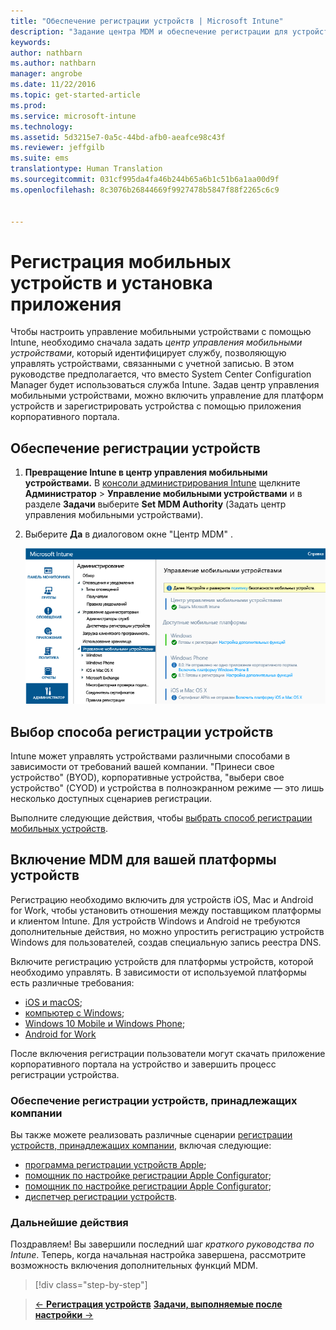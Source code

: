 ```yaml
---
title: "Обеспечение регистрации устройств | Microsoft Intune"
description: "Задание центра MDM и обеспечение регистрации для устройств iOS, Windows, Android и Mac."
keywords: 
author: nathbarn
ms.author: nathbarn
manager: angrobe
ms.date: 11/22/2016
ms.topic: get-started-article
ms.prod: 
ms.service: microsoft-intune
ms.technology: 
ms.assetid: 5d3215e7-0a5c-44bd-afb0-aeafce98c43f
ms.reviewer: jeffgilb
ms.suite: ems
translationtype: Human Translation
ms.sourcegitcommit: 031cf995da4fa46b244b65a6b1c51b6a1aa00d9f
ms.openlocfilehash: 8c3076b26844669f9927478b5847f88f2265c6c9


---
```


# <a name="enroll-mobile-devices-and-install-an-app"></a>Регистрация мобильных устройств и установка приложения
Чтобы настроить управление мобильными устройствами с помощью Intune, необходимо сначала задать *центр управления мобильными устройствами*, который идентифицирует службу, позволяющую управлять устройствами, связанными с учетной записью. В этом руководстве предполагается, что вместо System Center Configuration Manager будет использоваться служба Intune. Задав центр управления мобильными устройствами, можно включить управление для платформ устройств и зарегистрировать устройства с помощью приложения корпоративного портала.

## <a name="enable-device-enrollment"></a>Обеспечение регистрации устройств

1. **Превращение Intune в центр управления мобильными устройствами.**
    В [консоли администрирования Intune](https://manage.microsoft.com/) щелкните **Администратор** > **Управление мобильными устройствами** и в разделе **Задачи** выберите **Set MDM Authority** (Задать центр управления мобильными устройствами).  

2. Выберите **Да** в диалоговом окне "Центр MDM" .

    ![Консоль администрирования. Настройка MDM в Intune](./media/mdmAuthority.png)

## <a name="choose-how-to-enroll-devices"></a>Выбор способа регистрации устройств

Intune может управлять устройствами различными способами в зависимости от требований вашей компании. "Принеси свое устройство" (BYOD), корпоративные устройства, "выбери свое устройство" (CYOD) и устройства в полноэкранном режиме — это лишь несколько доступных сценариев регистрации.

Выполните следующие действия, чтобы [выбрать способ регистрации мобильных устройств](choose-how-to-enroll-devices1.md).

## <a name="enable-mdm-for-your-device-platform"></a>Включение MDM для вашей платформы устройств
Регистрацию необходимо включить для устройств iOS, Mac и Android for Work, чтобы установить отношения между поставщиком платформы и клиентом Intune. Для устройств Windows и Android не требуются дополнительные действия, но можно упростить регистрацию устройств Windows для пользователей, создав специальную запись реестра DNS.

Включите регистрацию устройств для платформы устройств, которой необходимо управлять. В зависимости от используемой платформы есть различные требования:

-  [iOS и macOS](https://docs.microsoft.com/intune/deploy-use/set-up-ios-and-mac-management-with-microsoft-intune.md);
-  [компьютер с Windows](https://docs.microsoft.com/intune/deploy-use/set-up-windows-device-management-with-microsoft-intune);
-  [Windows 10 Mobile и Windows Phone](https://docs.microsoft.com/intune/deploy-use/set-up-windows-phone-management-with-microsoft-intune);
- [Android for Work](https://docs.microsoft.com/intune/deploy-use/set-up-android-for-work)

После включения регистрации пользователи могут скачать приложение корпоративного портала на устройство и завершить процесс регистрации устройства.

### <a name="enable-company-owned-device-enrollment"></a>Обеспечение регистрации устройств, принадлежащих компании
Вы также можете реализовать различные сценарии [регистрации устройств, принадлежащих компании](https://docs.microsoft.com/intune/deploy-use/manage-corporate-owned-devices), включая следующие:
- [программа регистрации устройств Apple](https://docs.microsoft.com/intune/deploy-use/ios-device-enrollment-program-in-microsoft-intune);
- [помощник по настройке регистрации Apple Configurator](https://docs.microsoft.com/intune/deploy-use/ios-setup-assistant-enrollment-in-microsoft-intune);
- [помощник по настройке регистрации Apple Configurator](https://docs.microsoft.com/intune/deploy-use/ios-direct-enrollment-in-microsoft-intune);
- [диспетчер регистрации устройств](https://docs.microsoft.com/intune/deploy-use/enroll-corporate-owned-devices-with-the-device-enrollment-manager-in-microsoft-intune).

### <a name="next-steps"></a>Дальнейшие действия
Поздравляем! Вы завершили последний шаг *краткого руководства по Intune*. Теперь, когда начальная настройка завершена, рассмотрите возможность включения дополнительных функций MDM.

>[!div class="step-by-step"]

>[&larr; **Регистрация устройств**](.\start-with-a-paid-subscription-to-microsoft-intune-step-8.md)     [**Задачи, выполняемые после настройки** &rarr;](.\post-configuration-tasks.md)  



<!--HONumber=Dec16_HO1-->


